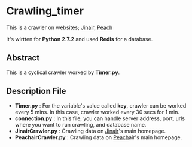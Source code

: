 # Crawling_timer

This is a crawler on websites; [Jinair](http://www.jinair.com/), [Peach](http://www.flypeach.com/pc/kr)

It's wirtten for **Python 2.7.2** and used **Redis** for a database.

Abstract
---
This is a cyclical crawler worked by **Timer.py**.

Description File
---
- **Timer.py** : For the variable's value called **key**, crawler can be worked every 5 mins. In this case, crawler worked every 30 secs for 1 min.
- **connection.py** : In this file, you can handle server address, port, urls where you want to run crawling, and database name.
- **JinairCrawler.py** : Crawling data on [Jinair](http://www.jinair.com/)'s main homepage.
- **PeachairCrawler.py** : Crawling data on [Peach](http://www.flypeach.com/pc/kr)air's main homepage.
